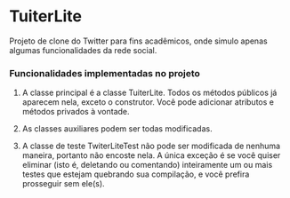 # TuiterLite
Projeto de clone do Twitter para fins acadêmicos, onde simulo apenas algumas funcionalidades da rede social.

### Funcionalidades implementadas no projeto
1. A classe principal é a classe TuiterLite. Todos os métodos públicos já aparecem nela, exceto o construtor.
Você pode adicionar atributos e métodos privados à vontade.

2. As classes auxiliares podem ser todas modificadas.

3. A classe de teste TwiterLiteTest não pode ser modificada de nenhuma maneira, portanto não encoste nela.
A única exceção é se você quiser eliminar (isto é, deletando ou comentando) inteiramente um ou mais testes que estejam
quebrando sua compilação, e você prefira prosseguir sem ele(s).
